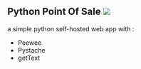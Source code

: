 ## Python Point Of Sale <img src="https://travis-ci.org/SiamandMaroufi/PythonPOS.svg?branch=master" />

a simple python self-hosted web app with :

* Peewee
* Pystache
* getText

